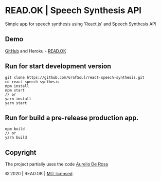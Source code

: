 # READ.OK | Speech Synthesis API

Simple app for speech synthesis using 'React.js' and Speech Synthesis API

## Demo

[GitHub] and Heroku - [READ.OK]

## Run for start development version

```
git clone https://github.com/GrafSoul/react-speech-synthesis.git
cd react-speech-synthesis
npm install
npm start
// or
yarn install
yarn start
```

## Run for build a pre-release production app.

```
npm build
// or
yarn build
```

## Copyright

The project partially uses the code [Aurelio De Rosa]

&#169; 2020 | READ.OK | [MIT licensed].

[mit licensed]: https://github.com/GrafSoul/react-speech-synthesis/blob/master/LICENSE
[aurelio de rosa]: https://www.audero.it
[read.ok]: https://readok.herokuapp.com/
[github]: https://grafsoul.github.io/react-speech-synthesis/
